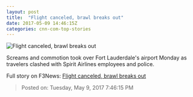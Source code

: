 ```yaml
---
layout: post
title:  "Flight canceled, brawl breaks out"
date: 2017-05-09 14:46:15Z
categories: cnn-com-top-stories
---
```


![Flight canceled, brawl breaks out](http://i2.cdn.cnn.com/cnnnext/dam/assets/160428220546-cnnmoney-spirit-airlines-super-tease.jpg)

Screams and commotion took over Fort Lauderdale's airport Monday as travelers clashed with Spirit Airlines employees and police.


Full story on F3News: [Flight canceled, brawl breaks out](http://www.f3nws.com/n/AXHMUH)

> Posted on: Tuesday, May 9, 2017 7:46:15 PM
